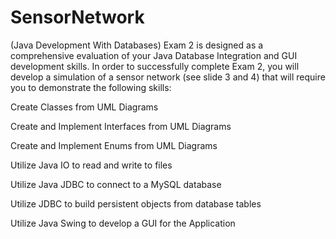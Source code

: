 # SensorNetwork
(Java Development With Databases) Exam 2 is designed as a comprehensive evaluation of your Java Database Integration and GUI development skills. In order to successfully complete Exam 2, you will develop a simulation of a sensor network (see slide 3 and 4) that will require you to demonstrate the following skills:  

Create Classes from UML Diagrams

Create and Implement Interfaces from UML Diagrams

Create and Implement Enums from UML Diagrams 

Utilize Java IO to read and write to files 

Utilize Java JDBC to connect to a MySQL database 

Utilize JDBC to build persistent objects from database tables 

Utilize Java Swing to develop a GUI for the Application
